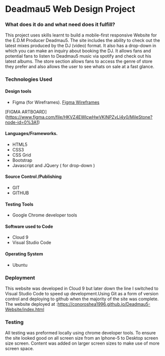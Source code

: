 # Deadmau5 Web Design Project

### What does it do and what need does it fulfill?

This project uses skills learnt to build a mobile-first responsive Website for the E.D.M Producer Deadmau5. The site includes the ability to check out the latest mixes produced by the DJ (video) format. It also has a drop-down in which you can make an inquiry about booking the DJ. It allows fans and potential fans to listen to Deadmau5 music via spotify and check out his latest albums. The store section allows fans to access the genre of store they prefer and also allows the user to see whats on sale at a fast glance. 

### Technologies Used

#### Design tools
- Figma (for Wireframes).
[Figma Wireframes](User-design-experience/WireFrames-Figma) 

[FIGMA ARTBOARD] (https://www.figma.com/file/HKVZ4EWlcwHwVKlNPZvLI4y0/MileStone?node-id=0%3A1)

#### Languages/Frameworks. 
- HTML5
- CSS3 
- CSS Grid
- Bootstrap
- Javascript and JQuery ( for drop-down )

#### Source Control /Publishing
- GIT
- GITHUB

#### Testing Tools
- Google Chrome developer tools


#### Software used to Code
- Cloud 9
- Visual Studio Code

#### Operating System
- Ubuntu

### Deployment

This website was developed in Cloud 9 but later down the line I switched to Visual Studio Code to speed up development.Using Git as a form of version control and deploying to github when the majority of the site was complete. The website deployed at :https://conoroshea1996.github.io/Deadmau5-Website/index.html



### Testing
All testing was preformed locally using chrome developer tools. To ensure the site  looked good on all screen size from an Iphone-5 to Desktop screen size screen. Content was added on larger screen sizes to make use of more screen space.

